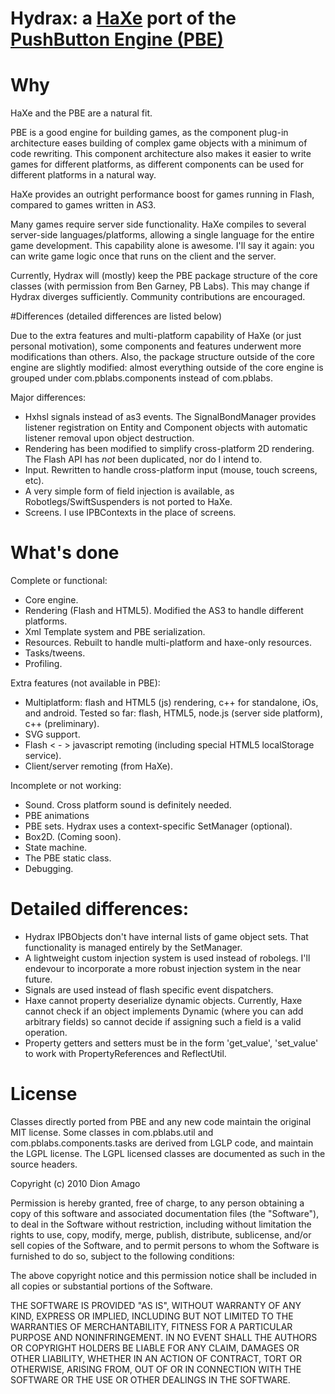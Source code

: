 [pushbutton]: http://pushbuttonengine.com/
[haxe]: http://http://haxe.org


# Hydrax: a [HaXe][haxe] port of the [PushButton Engine (PBE)][pushbutton]

# Why

HaXe and the PBE are a natural fit.  

PBE is a good engine for building games, as the component plug-in architecture eases building of complex game objects with a minimum of code rewriting.  This component architecture also makes it easier to write games for different platforms, as different components can be used for different platforms in a natural way.

HaXe provides an outright performance boost for games running in Flash, compared to games written in AS3.

Many games require server side functionality.  HaXe compiles to several server-side languages/platforms, allowing a single language for the entire game development.  This capability alone is awesome.  I'll say it again: you can write game logic once that runs on the client and the server.

Currently, Hydrax will (mostly) keep the PBE package structure of the core classes (with permission from Ben Garney, PB Labs).  This may change if Hydrax diverges sufficiently.  Community contributions are encouraged.

#Differences (detailed differences are listed below)

Due to the extra features and multi-platform capability of HaXe (or just personal motivation), some components and features underwent more modifications than others.  Also, the package structure outside of the core engine are slightly modified: almost everything outside of the core engine is grouped under com.pblabs.components instead of com.pblabs.

Major differences:

- Hxhsl signals instead of as3 events.  The SignalBondManager provides listener registration on Entity and Component objects with automatic listener  removal upon object destruction.
- Rendering has been modified to simplify cross-platform 2D rendering.  The Flash API has *not* been duplicated, nor do I intend to.
- Input.  Rewritten to handle cross-platform input (mouse, touch screens, etc).
- A very simple form of field injection is available, as Robotlegs/SwiftSuspenders is not ported to HaXe.
- Screens.  I use IPBContexts in the place of screens.

# What's done

Complete or functional:

- Core engine.
- Rendering (Flash and HTML5).  Modified the AS3 to handle different platforms.
- Xml Template system and PBE serialization.
- Resources.  Rebuilt to handle multi-platform and haxe-only resources.
- Tasks/tweens.
- Profiling.

Extra features (not available in PBE):

- Multiplatform: flash and HTML5 (js) rendering, c++ for standalone, iOs, and android.  Tested so far: flash, HTML5, node.js (server side platform), c++ (preliminary).
- SVG support.
- Flash < - > javascript remoting (including special HTML5 localStorage service).
- Client/server remoting (from HaXe).

Incomplete or not working:

- Sound.  Cross platform sound is definitely needed.
- PBE animations
- PBE sets.  Hydrax uses a context-specific SetManager (optional).
- Box2D.  (Coming soon).
- State machine.
- The PBE static class.
- Debugging.  

# Detailed differences:

- Hydrax IPBObjects don't have internal lists of game object sets.  That functionality is managed entirely by the SetManager.
- A lightweight custom injection system is used instead of robolegs.  I'll endevour to incorporate a more robust injection system in the near future.
- Signals are used instead of flash specific event dispatchers.  
- Haxe cannot property deserialize dynamic objects.  Currently, Haxe cannot check if an object implements Dynamic (where you can add arbitrary fields) so cannot decide if assigning such a field is a valid operation.
- Property getters and setters must be in the form 'get_value', 'set_value' to work with PropertyReferences and ReflectUtil.


# License

Classes directly ported from PBE and any new code maintain the original MIT license. Some classes in com.pblabs.util and com.pblabs.components.tasks are derived from LGLP code, and maintain the LGPL license.  The LGPL licensed classes are documented as such in the source headers.

Copyright (c) 2010 Dion Amago

Permission is hereby granted, free of charge, to any person obtaining a copy
of this software and associated documentation files (the "Software"), to deal
in the Software without restriction, including without limitation the rights
to use, copy, modify, merge, publish, distribute, sublicense, and/or sell
copies of the Software, and to permit persons to whom the Software is
furnished to do so, subject to the following conditions:

The above copyright notice and this permission notice shall be included in
all copies or substantial portions of the Software.

THE SOFTWARE IS PROVIDED "AS IS", WITHOUT WARRANTY OF ANY KIND, EXPRESS OR
IMPLIED, INCLUDING BUT NOT LIMITED TO THE WARRANTIES OF MERCHANTABILITY,
FITNESS FOR A PARTICULAR PURPOSE AND NONINFRINGEMENT. IN NO EVENT SHALL THE
AUTHORS OR COPYRIGHT HOLDERS BE LIABLE FOR ANY CLAIM, DAMAGES OR OTHER
LIABILITY, WHETHER IN AN ACTION OF CONTRACT, TORT OR OTHERWISE, ARISING FROM,
OUT OF OR IN CONNECTION WITH THE SOFTWARE OR THE USE OR OTHER DEALINGS IN
THE SOFTWARE.

